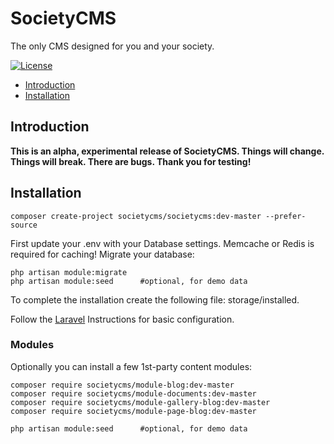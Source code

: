 # SocietyCMS
The only CMS designed for you and your society.

[![License](https://poser.pugx.org/SocietyCMS/SocietyCMS/license.svg)](https://packagist.org/packages/SocietyCMS/SocietyCMS)


- [Introduction](#introduction)
- [Installation](#installation)

<a name="introduction"></a>
## Introduction

**This is an alpha, experimental release of SocietyCMS. Things will change. Things will break. There are bugs. Thank you for testing!**


<a name="installation"></a>
## Installation

```
composer create-project societycms/societycms:dev-master --prefer-source
```

First update your .env with your Database settings. Memcache or Redis is required for caching!
Migrate your database:
```
php artisan module:migrate
php artisan module:seed      #optional, for demo data
```
To complete the installation create the following file: storage/installed.

Follow the [Laravel](https://laravel.com/docs/5.1) Instructions for basic configuration.

### Modules
Optionally you can install a few 1st-party content modules:
```
composer require societycms/module-blog:dev-master
composer require societycms/module-documents:dev-master
composer require societycms/module-gallery-blog:dev-master
composer require societycms/module-page-blog:dev-master

php artisan module:seed      #optional, for demo data
```
